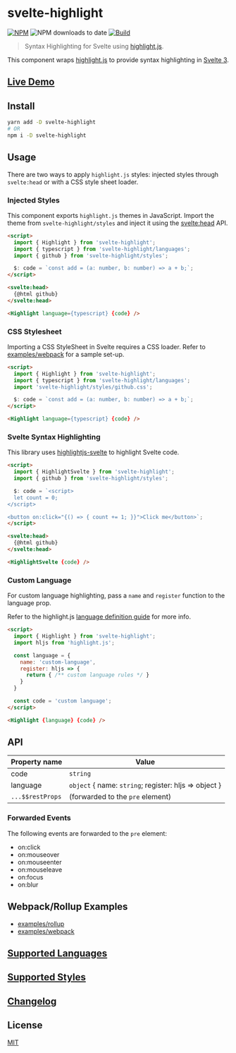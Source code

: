 # svelte-highlight

[![NPM][npm]][npm-url]
![NPM downloads to date](https://img.shields.io/npm/dt/svelte-highlight)
[![Build][build]][build-badge]

> Syntax Highlighting for Svelte using [highlight.js](https://github.com/highlightjs/highlight.js).

This component wraps [highlight.js](https://github.com/highlightjs/highlight.js) to provide syntax highlighting in [Svelte 3](https://github.com/sveltejs/svelte).

## [Live Demo](https://metonym.github.io/svelte-highlight)

## Install

```bash
yarn add -D svelte-highlight
# OR
npm i -D svelte-highlight
```

## Usage

There are two ways to apply `highlight.js` styles: injected styles through `svelte:head` or with a CSS style sheet loader.

### Injected Styles

This component exports `highlight.js` themes in JavaScript. Import the theme from `svelte-highlight/styles` and inject it using the [svelte:head](https://svelte.dev/docs#svelte_head) API.

```html
<script>
  import { Highlight } from 'svelte-highlight';
  import { typescript } from 'svelte-highlight/languages';
  import { github } from 'svelte-highlight/styles';

  $: code = `const add = (a: number, b: number) => a + b;`;
</script>

<svelte:head>
  {@html github}
</svelte:head>

<Highlight language={typescript} {code} />
```

### CSS Stylesheet

Importing a CSS StyleSheet in Svelte requires a CSS loader. Refer to [examples/webpack](examples/webpack) for a sample set-up.

```html
<script>
  import { Highlight } from 'svelte-highlight';
  import { typescript } from 'svelte-highlight/languages';
  import 'svelte-highlight/styles/github.css';

  $: code = `const add = (a: number, b: number) => a + b;`;
</script>

<Highlight language={typescript} {code} />
```

### Svelte Syntax Highlighting

This library uses [highlightjs-svelte](https://github.com/AlexxNB/highlightjs-svelte) to highlight Svelte code.

```html
<script>
  import { HighlightSvelte } from 'svelte-highlight';
  import { github } from 'svelte-highlight/styles';

  $: code = `<script>
  let count = 0;
</script>

<button on:click="{() => { count += 1; }}">Click me</button>`;
</script>

<svelte:head>
  {@html github}
</svelte:head>

<HighlightSvelte {code} />
```

### Custom Language

For custom language highlighting, pass a `name` and `register` function to the language prop.

Refer to the highlight.js [language definition guide](https://highlightjs.readthedocs.io/en/latest/language-guide.html) for more info.

```html
<script>
  import { Highlight } from 'svelte-highlight';
  import hljs from 'highlight.js';

  const language = {
    name: 'custom-language',
    register: hljs => {
      return { /** custom language rules */ }
    }
  }

  const code = 'custom language';
</script>

<Highlight {language} {code} />
```

## API

| Property name    | Value                                                 |
| ---------------- | ----------------------------------------------------- |
| code             | `string`                                              |
| language         | `object` { name: `string`; register: hljs => object } |
| `...$$restProps` | (forwarded to the `pre` element)                      |

### Forwarded Events

The following events are forwarded to the `pre` element:

- on:click
- on:mouseover
- on:mouseenter
- on:mouseleave
- on:focus
- on:blur

## Webpack/Rollup Examples

- [examples/rollup](examples/rollup)
- [examples/webpack](examples/webpack)

## [Supported Languages](docs/SUPPORTED_LANGUAGES.md)

## [Supported Styles](docs/SUPPORTED_STYLES.md)

## [Changelog](CHANGELOG.md)

## License

[MIT](LICENSE)

[npm]: https://img.shields.io/npm/v/svelte-highlight.svg?color=blue
[npm-url]: https://npmjs.com/package/svelte-highlight
[build]: https://travis-ci.com/metonym/svelte-highlight.svg?branch=master
[build-badge]: https://travis-ci.com/metonym/svelte-highlight
